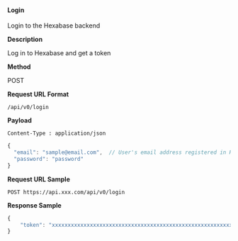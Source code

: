 
#### Login

Login to the Hexabase backend

**Description**

Log in to Hexabase and get a token


**Method**

POST

**Request URL Format**

```text
/api/v0/login
```

**Payload**

`Content-Type : application/json`

```javascript
{
  "email": "sample@email.com",  // User's email address registered in Hexabase
  "password": "password"
}
```

**Request URL Sample**

```text
POST https://api.xxx.com/api/v0/login
```

**Response Sample**

```javascript
{
    "token": "xxxxxxxxxxxxxxxxxxxxxxxxxxxxxxxxxxxxxxxxxxxxxxxxxxxxxxxxxxxxxxxxxxxxxxxxxxxxxxxxxxxxxxxxxxxx"
}
```
